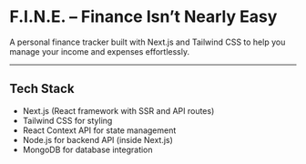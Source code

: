 # F.I.N.E. – Finance Isn’t Nearly Easy

A personal finance tracker built with Next.js and Tailwind CSS to help you manage your income and expenses effortlessly.

---

## Tech Stack

- Next.js (React framework with SSR and API routes)
- Tailwind CSS for styling
- React Context API for state management
- Node.js for backend API (inside Next.js)
- MongoDB  for database integration